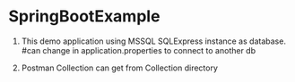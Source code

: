 # SpringBootExample


1. This demo application using MSSQL SQLExpress instance as database.
    #can change in application.properties to connect to another db

2. Postman Collection can get from Collection directory